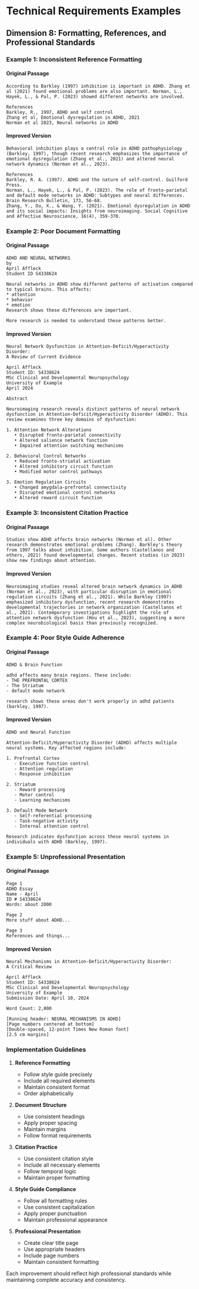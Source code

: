 # Technical Requirements Examples
## Dimension 8: Formatting, References, and Professional Standards

### Example 1: Inconsistent Reference Formatting

#### Original Passage
```
According to Barkley (1997) inhibition is important in ADHD. Zhang et al (2021) found emotional problems are also important. Norman, L., Hayek, L., & Pal, P. (2023) showed different networks are involved.

References
Barkley, R., 1997, ADHD and self control
Zhang et al, Emotional dysregulation in ADHD, 2021
Norman et al 2023, Neural networks in ADHD
```

#### Improved Version
```
Behavioral inhibition plays a central role in ADHD pathophysiology (Barkley, 1997), though recent research emphasizes the importance of emotional dysregulation (Zhang et al., 2021) and altered neural network dynamics (Norman et al., 2023).

References
Barkley, R. A. (1997). ADHD and the nature of self-control. Guilford Press.
Norman, L., Hayek, L., & Pal, P. (2023). The role of fronto-parietal and default mode networks in ADHD: Subtypes and neural differences. Brain Research Bulletin, 173, 56-68.
Zhang, Y., Du, X., & Wang, Y. (2021). Emotional dysregulation in ADHD and its social impacts: Insights from neuroimaging. Social Cognitive and Affective Neuroscience, 16(4), 359-370.
```

### Example 2: Poor Document Formatting

#### Original Passage
```
ADHD AND NEURAL NETWORKS
by
April Affleck
Student ID S4338624

Neural networks in ADHD show different patterns of activation compared to typical brains. This affects:
* attention
* behavior
* emotion
Research shows these differences are important.

More research is needed to understand these patterns better.
```

#### Improved Version
```
Neural Network Dysfunction in Attention-Deficit/Hyperactivity Disorder: 
A Review of Current Evidence

April Affleck
Student ID: S4338624
MSc Clinical and Developmental Neuropsychology
University of Example
April 2024

Abstract

Neuroimaging research reveals distinct patterns of neural network dysfunction in Attention-Deficit/Hyperactivity Disorder (ADHD). This review examines three key domains of dysfunction:

1. Attention Network Alterations
   • Disrupted fronto-parietal connectivity
   • Altered salience network function
   • Impaired attention switching mechanisms

2. Behavioral Control Networks
   • Reduced fronto-striatal activation
   • Altered inhibitory circuit function
   • Modified motor control pathways

3. Emotion Regulation Circuits
   • Changed amygdala-prefrontal connectivity
   • Disrupted emotional control networks
   • Altered reward circuit function
```

### Example 3: Inconsistent Citation Practice

#### Original Passage
```
Studies show ADHD affects brain networks (Norman et al). Other research demonstrates emotional problems (Zhang). Barkley's theory from 1997 talks about inhibition. Some authors (Castellanos and others, 2021) found developmental changes. Recent studies (in 2023) show new findings about attention.
```

#### Improved Version
```
Neuroimaging studies reveal altered brain network dynamics in ADHD (Norman et al., 2023), with particular disruption in emotional regulation circuits (Zhang et al., 2021). While Barkley (1997) emphasized inhibitory dysfunction, recent research demonstrates developmental trajectories in network organization (Castellanos et al., 2021). Contemporary investigations highlight the role of attention network dysfunction (Hou et al., 2023), suggesting a more complex neurobiological basis than previously recognized.
```

### Example 4: Poor Style Guide Adherence

#### Original Passage
```
ADHD & Brain Function

adhd affects many brain regions. These include:
- THE PREFRONTAL CORTEX
- The Striatum
- default mode network

research shows these areas don't work properly in adhd patients (barkley, 1997).
```

#### Improved Version
```
ADHD and Neural Function

Attention-Deficit/Hyperactivity Disorder (ADHD) affects multiple neural systems. Key affected regions include:

1. Prefrontal Cortex
   - Executive function control
   - Attention regulation
   - Response inhibition

2. Striatum
   - Reward processing
   - Motor control
   - Learning mechanisms

3. Default Mode Network
   - Self-referential processing
   - Task-negative activity
   - Internal attention control

Research indicates dysfunction across these neural systems in individuals with ADHD (Barkley, 1997).
```

### Example 5: Unprofessional Presentation

#### Original Passage
```
Page 1
ADHD Essay
Name - April
ID # S4338624
Words: about 2000

Page 2
More stuff about ADHD...

Page 3
References and things...
```

#### Improved Version
```
Neural Mechanisms in Attention-Deficit/Hyperactivity Disorder:
A Critical Review

April Affleck
Student ID: S4338624
MSc Clinical and Developmental Neuropsychology
University of Example
Submission Date: April 10, 2024

Word Count: 2,000

[Running header: NEURAL MECHANISMS IN ADHD]
[Page numbers centered at bottom]
[Double-spaced, 12-point Times New Roman font]
[2.5 cm margins]
```

### Implementation Guidelines

1. **Reference Formatting**
   - Follow style guide precisely
   - Include all required elements
   - Maintain consistent format
   - Order alphabetically

2. **Document Structure**
   - Use consistent headings
   - Apply proper spacing
   - Maintain margins
   - Follow format requirements

3. **Citation Practice**
   - Use consistent citation style
   - Include all necessary elements
   - Follow temporal logic
   - Maintain proper formatting

4. **Style Guide Compliance**
   - Follow all formatting rules
   - Use consistent capitalization
   - Apply proper punctuation
   - Maintain professional appearance

5. **Professional Presentation**
   - Create clear title page
   - Use appropriate headers
   - Include page numbers
   - Maintain consistent formatting

Each improvement should reflect high professional standards while maintaining complete accuracy and consistency.
